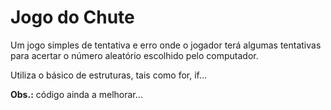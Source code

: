 # Jogo do Chute
Um jogo simples de tentativa e erro onde o jogador terá algumas tentativas para acertar o número aleatório escolhido pelo computador.

Utiliza o básico de estruturas, tais como for, if...

**Obs.:** código ainda a melhorar... 